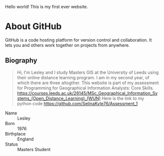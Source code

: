 <HTML>
<BODY>
Hello world! This is my first ever website.
</BODY>


# [](#header-1)About GitHub

GitHub is a code hosting platform for version control and collaboration. It lets you and others work together on projects from anywhere.

## [](#header-2)Biography

> Hi, I'm Lesley and I study Masters GIS at the University of Leeds using their online distance learning program.
> I am in my second year, of which there are three altogther.
> This website is part of my assessment for Programming for Geographical Information Analysts: Core Skills.
> https://courses.leeds.ac.uk/26145/MSc_Geographical_Information_Systems_(Open_Distance_Learning)_(WUN)
> Here is the link to my python code https://github.com/SelinaKyle76/Assessment_1
<dl>
<dt>Name</dt>
<dd>Lesley</dd>
<dt>Born</dt>
<dd>1976</dd>
<dt>Birthplace</dt>
<dd>England</dd>
<dt>Status</dt>
<dd>Masters Student</dd>
</dl>
